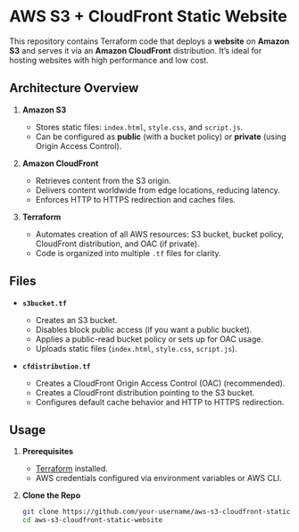 # AWS S3 + CloudFront Static Website

This repository contains Terraform code that deploys a **website** on **Amazon S3** and serves it via an **Amazon CloudFront** distribution. It’s ideal for hosting websites with high performance and low cost.

## Architecture Overview

1. **Amazon S3**  
   - Stores static files: `index.html`, `style.css`, and `script.js`.
   - Can be configured as **public** (with a bucket policy) or **private** (using Origin Access Control).

2. **Amazon CloudFront**  
   - Retrieves content from the S3 origin.
   - Delivers content worldwide from edge locations, reducing latency.
   - Enforces HTTP to HTTPS redirection and caches files.

3. **Terraform**  
   - Automates creation of all AWS resources: S3 bucket, bucket policy, CloudFront distribution, and OAC (if private).
   - Code is organized into multiple `.tf` files for clarity.

## Files

- **`s3bucket.tf`**  
  - Creates an S3 bucket.  
  - Disables block public access (if you want a public bucket).  
  - Applies a public-read bucket policy or sets up for OAC usage.  
  - Uploads static files (`index.html`, `style.css`, `script.js`).

- **`cfdistribution.tf`**  
  - Creates a CloudFront Origin Access Control (OAC) (recommended).  
  - Creates a CloudFront distribution pointing to the S3 bucket.  
  - Configures default cache behavior and HTTP to HTTPS redirection.

## Usage

1. **Prerequisites**  
   - [Terraform](https://www.terraform.io/downloads) installed.  
   - AWS credentials configured via environment variables or AWS CLI.

2. **Clone the Repo**  
   ```bash
   git clone https://github.com/your-username/aws-s3-cloudfront-static-website.git
   cd aws-s3-cloudfront-static-website
